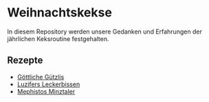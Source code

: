 # Weihnachtskekse

In diesem Repository werden unsere Gedanken und Erfahrungen der jährlichen Keksroutine festgehalten.

## Rezepte

* [Göttliche Gützlis](goettliche-guetzlis.md)
* [Luzifers Leckerbissen](luzifers-leckerbissen.md)
* [Mephistos Minztaler](mephistos-minztaler.md)

